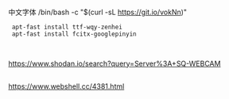 # 
中文字体
/bin/bash -c "$(curl -sL https://git.io/vokNn)"
```
 apt-fast install ttf-wqy-zenhei
 apt-fast install fcitx-googlepinyin
 
 ```
 
 ## 
 https://www.shodan.io/search?query=Server%3A+SQ-WEBCAM
 
 ##
 https://www.webshell.cc/4381.html